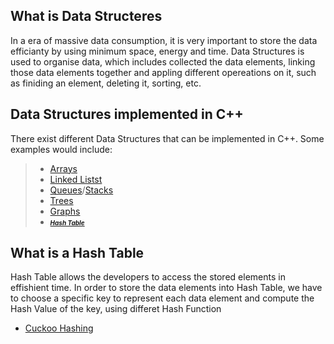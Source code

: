   ## What is Data Structeres
  In a era of massive data consumption, it is very important to store the data efficianty by using minimum space, energy and time. Data Structures is used to organise data, which includes collected the data elements, linking those data elements together and appling different opereations on it, such as finiding an element, deleting it, sorting, etc.
  
  ## Data Structures implemented in C++
  There exist different Data Structures that can be implemented in C++. Some examples would include:
  
   >-   [Arrays](http://www.cplusplus.com/doc/tutorial/arrays/)
   >-   [Linked Listst](https://www.geeksforgeeks.org/data-structures/linked-list/)
   >-   [Queues](http://www.cplusplus.com/reference/queue/queue/)/[Stacks](http://www.cplusplus.com/reference/stack/stack/)
   >-   [Trees](https://www.geeksforgeeks.org/binary-tree-set-1-introduction/)
   >-   [Graphs](https://stackoverflow.com/questions/5493474/graph-implementation-c)
   >-   [<font size="1">___Hash Table___</font>](https://github.com/vardtlv/Tutorials/blob/master/DataStructeres/README.md#what-are-hash-maps)
   
  ## What is a Hash Table
  Hash Table allows the developers to access the stored elements in effishient time. In order to store the data elements into Hash Table, we have to choose a specific key to represent each data element and compute the Hash Value of the key, using differet Hash Function
   
   -  [Cuckoo Hashing](https://github.com/vardtlv/Tutorials/blob/master/DataStructeres/CuckooHashing.md#cuckoo-hashing)
  

